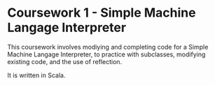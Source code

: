 # Coursework 1 - Simple Machine Langage Interpreter

This coursework involves modiying and completing code for a Simple Machine Langage Interpreter, to practice with subclasses, modifying existing code, and the use of reflection.

It is written in Scala.